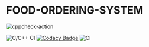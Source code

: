 # FOOD-ORDERING-SYSTEM
![cppcheck-action](https://github.com/99002757/FOOD-ORDERING-SYSTEM/workflows/cppcheck-action/badge.svg)

![C/C++ CI](https://github.com/99002757/FOOD-ORDERING-SYSTEM/workflows/C/C++%20CI/badge.svg)
[![Codacy Badge](https://app.codacy.com/project/badge/Grade/94b7c8dc02c24f5e8ea3c7df596751a0)](https://www.codacy.com/gh/99002757/FOOD-ORDERING-SYSTEM/dashboard?utm_source=github.com&amp;utm_medium=referral&amp;utm_content=99002757/FOOD-ORDERING-SYSTEM&amp;utm_campaign=Badge_Grade)
![CI](https://github.com/99002757/FOOD-ORDERING-SYSTEM/workflows/CI/badge.svg)
